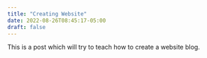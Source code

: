 ```yaml
---
title: "Creating Website"
date: 2022-08-26T08:45:17-05:00
draft: false 
---
```


This is a post which will try to teach how to create a website blog.